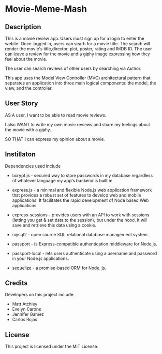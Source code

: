 # Movie-Meme-Mash

## Description

This is a movie review app. Users must sign up for a login to enter the webite. Once logged in, users can searh for a movie title. The search will render the movie's title,director, plot, poster, rating and IMDB ID. The user can leave a review for the movie and a giphy image expressing how they feel about the movie.

The user can search reviews of other users by searching via Author.

This app uses the Model View Controller (MVC) architectural pattern that separates an application into three main logical components: the model, the view, and the controller.

## User Story

AS A user, I want to be able to read movie reviews.

I also WANT to write my own movie reviews and share my feelings about the movie with a giphy.

SO THAT I can express my opinion about a movie.

## Instillaton

Dependencies used include
* bcrypt.js - secured way to store passwords in my database regardless of whatever language my app's backend is built in.

* express.js - a minimal and flexible Node.js web application framework that provides a robust set of features to develop web and mobile applications. It facilitates the rapid development of Node based Web applications.

* express-sessions - provides users with an API to work with sessions (letting you get & set data to the session), but under the hood, it will save and retrieve this data using a cookie.

* mysql2 - open source SQL relational database management system.

* passport - is Express-compatible authentication middleware for Node.js.

* passport-local - lets users authenticate using a username and password in your Node.js applications.

* sequelize - a promise-based ORM for Node. js.

## Credits

Developers on this project include:

* Matt Atchley
* Evelyn Carone
* Jennifer Gamez
* Carlos Rojas

## License

This project is licensed under the MIT License.

